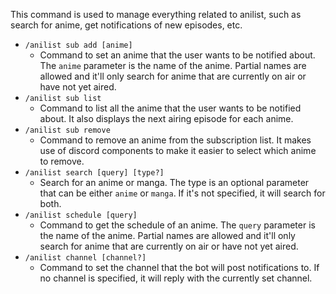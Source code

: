 This command is used to manage everything related to anilist, such as search for anime, get notifications of new episodes, etc.  

- `/anilist sub add [anime]`
  - Command to set an anime that the user wants to be notified about. The `anime` parameter is the name of the anime. Partial names are allowed and it'll only search for anime that are currently on air or have not yet aired.
- `/anilist sub list`
  - Command to list all the anime that the user wants to be notified about. It also displays the next airing episode for each anime.
- `/anilist sub remove`
  - Command to remove an anime from the subscription list. It makes use of discord components to make it easier to select which anime to remove.
- `/anilist search [query] [type?]`
  - Search for an anime or manga. The type is an optional parameter that can be either `anime` or `manga`. If it's not specified, it will search for both.
- `/anilist schedule [query]`
  - Command to get the schedule of an anime. The `query` parameter is the name of the anime. Partial names are allowed and it'll only search for anime that are currently on air or have not yet aired.
- `/anilist channel [channel?]`
  - Command to set the channel that the bot will post notifications to. If no channel is specified, it will reply with the currently set channel.